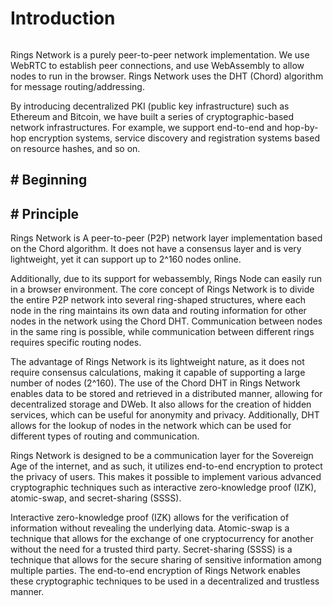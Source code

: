 # Introduction

<figure><img src="https://camo.githubusercontent.com/1e8e8235037707bbdc8e2a24242e5874b8be89b971f0ae552585b46398971b6f/68747470733a2f2f7374617469632e72696e67736e6574776f726b2e696f2f72696e67736e6574776f726b5f6c6f676f2e706e67" alt=""><figcaption></figcaption></figure>

Rings Network is a purely peer-to-peer network implementation. We use WebRTC to establish peer connections, and use WebAssembly to allow nodes to run in the browser. Rings Network uses the DHT (Chord) algorithm for message routing/addressing.

By introducing decentralized PKI (public key infrastructure) such as Ethereum and Bitcoin, we have built a series of cryptographic-based network infrastructures. For example, we support end-to-end and hop-by-hop encryption systems, service discovery and registration systems based on resource hashes, and so on.

## # Beginning



## # Principle







Rings Network is A peer-to-peer (P2P) network layer implementation based on the Chord algorithm. It does not have a consensus layer and is very lightweight, yet it can support up to 2^160 nodes online.

Additionally, due to its support for webassembly, Rings Node can easily run in a browser environment. The core concept of Rings Network is to divide the entire P2P network into several ring-shaped structures, where each node in the ring maintains its own data and routing information for other nodes in the network using the Chord DHT. Communication between nodes in the same ring is possible, while communication between different rings requires specific routing nodes.

The advantage of Rings Network is its lightweight nature, as it does not require consensus calculations, making it capable of supporting a large number of nodes (2^160). The use of the Chord DHT in Rings Network enables data to be stored and retrieved in a distributed manner, allowing for decentralized storage and DWeb. It also allows for the creation of hidden services, which can be useful for anonymity and privacy. Additionally, DHT allows for the lookup of nodes in the network which can be used for different types of routing and communication.

Rings Network is designed to be a communication layer for the Sovereign Age of the internet, and as such, it utilizes end-to-end encryption to protect the privacy of users. This makes it possible to implement various advanced cryptographic techniques such as interactive zero-knowledge proof (IZK), atomic-swap, and secret-sharing (SSSS).

Interactive zero-knowledge proof (IZK) allows for the verification of information without revealing the underlying data. Atomic-swap is a technique that allows for the exchange of one cryptocurrency for another without the need for a trusted third party. Secret-sharing (SSSS) is a technique that allows for the secure sharing of sensitive information among multiple parties. The end-to-end encryption of Rings Network enables these cryptographic techniques to be used in a decentralized and trustless manner.





